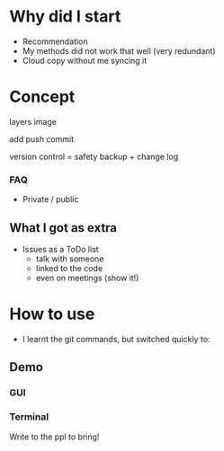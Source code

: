 # Why did I start

- Recommendation
- My methods did not work that well (very redundant)
- Cloud copy without me syncing it

# Concept

layers image 

add
push
commit


version control = safety backup + change log

### FAQ

- Private / public


## What I got as extra

- Issues as a ToDo list
	- talk with someone
	- linked to the code
	- even on meetings (show it!)

# How to use

- I learnt the git commands, but switched quickly to:

## Demo

### GUI

### Terminal



Write to the ppl to bring!